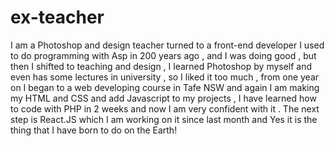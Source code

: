 # ex-teacher
I am a Photoshop and design teacher turned to a front-end developer
I used to do programming with Asp in 200 years ago , and I was doing good , but then I shifted to teaching and design , I learned Photoshop by myself and even has some lectures in university , so I liked it too much , from one year on I began to   a web developing course in Tafe NSW and again I am making my HTML and CSS and add Javascript to my projects , I have learned how to code with PHP in 2 weeks and now I am very confident with it .
The next step is React.JS which I am working on it since last month and Yes it is the thing that I have born to do on the Earth!
